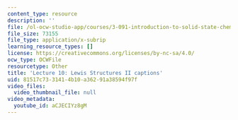 ```yaml
---
content_type: resource
description: ''
file: /ol-ocw-studio-app/courses/3-091-introduction-to-solid-state-chemistry-fall-2018/aCJECIYz8gM_captions.webvtt
file_size: 73155
file_type: application/x-subrip
learning_resource_types: []
license: https://creativecommons.org/licenses/by-nc-sa/4.0/
ocw_type: OCWFile
resourcetype: Other
title: 'Lecture 10: Lewis Structures II captions'
uid: 81517c73-3141-4b10-a362-91a38594f97f
video_files:
  video_thumbnail_file: null
video_metadata:
  youtube_id: aCJECIYz8gM
---
```

